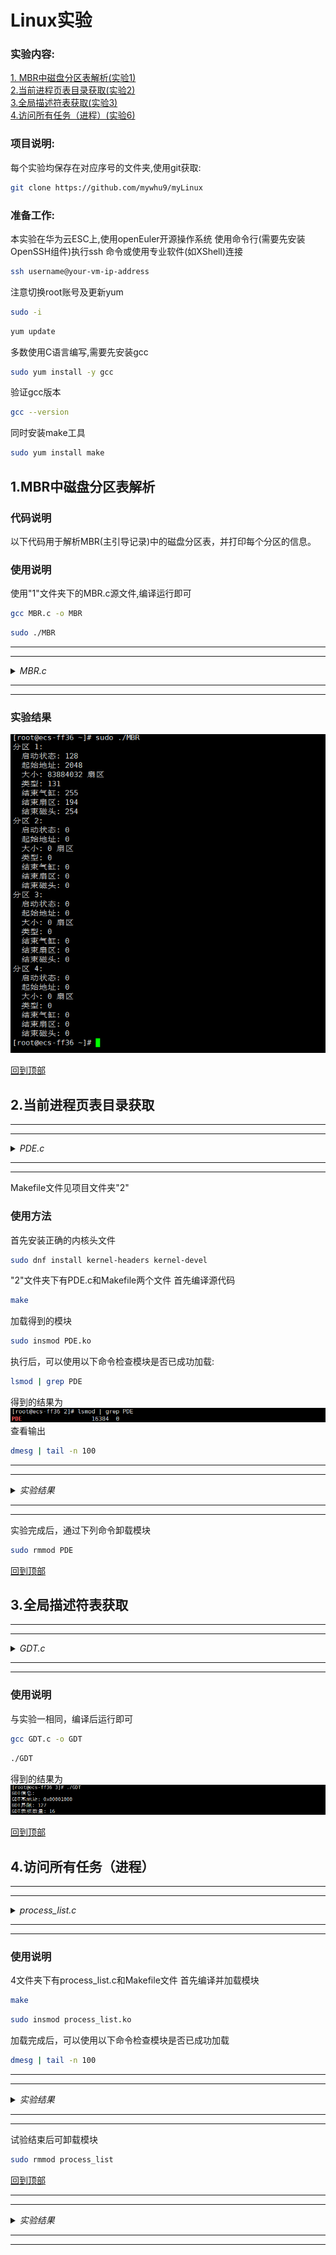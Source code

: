 # Linux实验
### 实验内容:  
[1. MBR中磁盘分区表解析(实验1)](#1mbr中磁盘分区表解析)  
[2.当前进程页表目录获取(实验2)](#2当前进程页表目录获取)  
[3.全局描述符表获取(实验3)](#3全局描述符表获取)  
[4.访问所有任务（进程）(实验6)](#4访问所有任务进程)

### 项目说明:  
每个实验均保存在对应序号的文件夹,使用git获取:  
```bash
git clone https://github.com/mywhu9/myLinux
```
### 准备工作:  
本实验在华为云ESC上,使用openEuler开源操作系统
使用命令行(需要先安装OpenSSH组件)执行ssh 命令或使用专业软件(如XShell)连接  
```bash
ssh username@your-vm-ip-address
```
注意切换root账号及更新yum
```bash
sudo -i
```
```bash
yum update
```

多数使用C语言编写,需要先安装gcc
```bash
sudo yum install -y gcc
```
验证gcc版本  
```bash
gcc --version
```
同时安装make工具
```bash
sudo yum install make
```
## 1.MBR中磁盘分区表解析

### 代码说明

以下代码用于解析MBR(主引导记录)中的磁盘分区表，并打印每个分区的信息。
### 使用说明
使用"1"文件夹下的MBR.c源文件,编译运行即可
```bash
gcc MBR.c -o MBR
```
```bash
sudo ./MBR
```

---
---
<details>
<summary><em>MBR.c</em></summary>

```c
#include <stdio.h>
#include <stdlib.h>
#include <stdint.h>

#define MBR_SIZE 512
#define PARTITION_TABLE_OFFSET 446
#define NUM_PARTITIONS 4
#define PARTITION_ENTRY_SIZE 16

#pragma pack(push, 1)  // 以1字节对齐结构体
typedef struct {
    uint8_t  status;        // 启动状态
    uint8_t  start_head;    // 起始磁头
    uint8_t  start_sector;  // 起始扇区
    uint8_t  start_cylinder; // 起始气缸
    uint8_t  type;          // 分区类型
    uint8_t  end_head;      // 结束磁头
    uint8_t  end_sector;    // 结束扇区
    uint8_t  end_cylinder;  // 结束气缸
    uint32_t start_lba;     // 分区起始扇区（逻辑块地址）
    uint32_t size;          // 分区大小（以扇区为单位）
} PartitionEntry;

typedef struct {
    uint8_t boot_code[446]; // 引导代码
    PartitionEntry partitions[NUM_PARTITIONS]; // 分区表
    uint16_t signature;      // MBR签名（0x55AA）
} MBR;
#pragma pack(pop)

void print_partition_info(const PartitionEntry *entry, int index) {
    printf("分区 %d:\n", index + 1);
    printf("  启动状态: %u\n", entry->status);
    printf("  起始地址: %u\n", entry->start_lba);
    printf("  大小: %u 扇区\n", entry->size);
    printf("  类型: %u\n", entry->type);
    printf("  结束气缸: %u\n", entry->end_cylinder);
    printf("  结束扇区: %u\n", entry->end_sector);
    printf("  结束磁头: %u\n", entry->end_head);
}

int main() {
    FILE *disk = fopen("/dev/vda", "rb"); // 修改为实际磁盘路径
    if (!disk) {
        perror("无法打开磁盘");
        return 1;
    }

    MBR mbr;
    fread(&mbr, sizeof(MBR), 1, disk);
    fclose(disk);

    // 验证MBR签名
    if (mbr.signature != 0xAA55) {
        printf("无效的MBR签名\n");
        return 1;
    }

    // 打印分区信息
    for (int i = 0; i < NUM_PARTITIONS; i++) {
        print_partition_info(&mbr.partitions[i], i);
    }

    return 0;
}

```

</details>

---
---

### 实验结果
![实验1](./results/1.png)  

[回到顶部](#linux实验)  

## 2.当前进程页表目录获取


---
---
<details>
<summary><em>PDE.c</em></summary>

```c
#include <linux/module.h>      // 引入模块相关的头文件
#include <linux/kernel.h>      // 引入内核相关的头文件
#include <linux/init.h>        // 引入初始化和退出相关的头文件
#include <linux/sched.h>       // 引入进程调度相关的头文件
#include <linux/mm.h>          // 引入内存管理相关的头文件
#include <linux/mm_types.h>    // 引入内存类型相关的头文件
#include <asm/io.h>            // 引入输入输出相关的汇编头文件
#include <linux/uaccess.h>     // 引入用户空间访问相关的头文件

#define PAGE_DIR_MASK 0xFFFFF000UL  // 定义页目录地址掩码，用于获取页目录项的地址
#define PDE_PRESENT    0x1           // 页目录项存在标志
#define PDE_RW        0x2             // 可读写标志
#define PDE_USER      0x4             // 用户可访问标志
#define PDE_PWT       0x8             // 页写-through标志
#define PDE_PCD       0x10            // 页缓存禁用标志
#define PDE_ACCESSED  0x20            // 已访问标志
#define PDE_DIRTY     0x40            // 脏页标志
#define PDE_4MB       0x80            // 4MB 页面标志
#define PDE_GLOBAL    0x100           // 全局页标志

// 函数：读取CR3寄存器值
static unsigned long read_cr3(void)
{
    unsigned long cr3; // 存储CR3寄存器的值
    asm volatile("mov %%cr3, %0" : "=r"(cr3) : : "memory"); // 使用汇编指令读取CR3寄存器
    return cr3; // 返回CR3的值
}

// 函数：打印页目录项的标志
static void print_pde_flags(unsigned long pde)
{
    pr_info("标志位: "); // 打印提示信息
    // 检查并打印页目录项的各个标志位
    if (pde & PDE_PRESENT)   pr_info("Present ");
    if (pde & PDE_RW)        pr_info("R/W ");
    if (pde & PDE_USER)      pr_info("User ");
    if (pde & PDE_PWT)       pr_info("PWT ");
    if (pde & PDE_PCD)       pr_info("PCD ");
    if (pde & PDE_ACCESSED)  pr_info("Accessed ");
    if (pde & PDE_DIRTY)     pr_info("Dirty ");
    if (pde & PDE_4MB)       pr_info("4MB ");
    if (pde & PDE_GLOBAL)    pr_info("Global ");
    pr_info("\n"); // 换行
}

// 初始化函数：打印当前进程的页表目录信息
static int __init print_page_directory_init(void)
{
    unsigned long cr3; // 存储CR3寄存器的值
    pgd_t *pgd; // 指向页目录的指针
    int i; // 循环索引
    struct task_struct *task = current; // 获取当前进程的task_struct
    struct mm_struct *mm; // 指向内存描述符的指针
    unsigned long entry; // 存储页目录项的值

    mm = task->mm; // 获取当前进程的内存管理信息
    if (!mm) { // 如果没有内存管理信息
        mm = task->active_mm; // 获取活动的内存管理信息
        if (!mm) { // 如果仍然没有
            pr_err("无法访问内存描述符\n"); // 打印错误信息
            return -EINVAL; // 返回无效参数错误
        }
    }

    cr3 = read_cr3(); // 读取CR3寄存器的值
    pgd = mm->pgd; // 获取页目录基地址

    // 打印当前进程的页表目录信息
    pr_info("当前进程页表目录信息:\n");
    pr_info("CR3寄存器值: 0x%lx\n", cr3);
    pr_info("页目录基地址: %px\n", pgd);
    pr_info("当前进程: %s (PID: %d)\n", task->comm, task->pid);

    // 遍历页目录项
    for (i = 0; i < PTRS_PER_PGD; i++) {
        entry = native_pgd_val(pgd[i]); // 获取页目录项的值
        if (entry & PDE_PRESENT) { // 如果页目录项存在
            pr_info("\n页目录项 %d:\n", i); // 打印页目录项的索引
            pr_info("地址: %px\n", (void *)(entry & PAGE_DIR_MASK)); // 打印页目录项的地址
            print_pde_flags(entry); // 打印页目录项的标志
        }
    }

    return 0; // 返回成功
}

// 卸载函数：打印模块卸载信息
static void __exit print_page_directory_exit(void)
{
    pr_info("页表目录信息打印模块已卸载\n"); // 打印卸载信息
}

// 定义模块的初始化和卸载函数
module_init(print_page_directory_init);
module_exit(print_page_directory_exit);

// 定义模块的许可证、作者、描述和版本
MODULE_LICENSE("GPL");
MODULE_AUTHOR("Your Name");
MODULE_DESCRIPTION("打印当前进程页表目录信息 - OpenEuler版本");
MODULE_VERSION("1.0");

```

</details>

---
---

Makefile文件见项目文件夹"2"
### 使用方法
首先安装正确的内核头文件  
```bash
sudo dnf install kernel-headers kernel-devel
```  
"2"文件夹下有PDE.c和Makefile两个文件
首先编译源代码
```bash
make
```
加载得到的模块
```bash
sudo insmod PDE.ko
```
执行后，可以使用以下命令检查模块是否已成功加载:
```bash
lsmod | grep PDE
```
得到的结果为  
![实验2_1](./results/2_1.png)
查看输出  
```bash
dmesg | tail -n 100
```
---
---
<details>
<summary><em>实验结果</em></summary>

[root@ecs-ff36 2]# dmesg | tail -n 100<br>
[525729.156628] 当前进程页表目录信息:<br>
[525729.157721] CR3寄存器值: 0x7d368006<br>
[525729.158747] 页目录基地址: ffff9c10bd368000<br>
[525729.159821] 当前进程: insmod (PID: 40014)<br>
[525729.160667] <br>
                页目录项 172:<br>
[525729.161961] 地址: 000000007bcdd000<br>
[525729.162679] 标志位: <br>
[525729.162679] Present <br>
[525729.163253] R/W <br>
[525729.163804] User <br>
[525729.164321] Accessed <br>
[525729.164836] Dirty <br>
<br>
[525729.166410] <br>
                页目录项 255:<br>
[525729.167491] 地址: 000000007b5cd000<br>
[525729.168185] 标志位: <br>
[525729.168186] Present <br>
[525729.168774] R/W <br>
[525729.169313] User <br>
[525729.169818] Accessed <br>
[525729.170323] Dirty <br>
<br>
[525729.171862] <br>
                页目录项 312:<br>
[525729.172945] 地址: 0000000012001000<br>
[525729.173657] 标志位: <br>
[525729.173657] Present <br>
[525729.174240] R/W <br>
[525729.174794] User <br>
[525729.175292] Accessed <br>
[525729.175806] Dirty <br>
<br>
[525729.177358] <br>
                页目录项 373:<br>
[525729.178439] 地址: 000000000fd31000<br>
[525729.179121] 标志位: <br>
[525729.179122] Present <br>
[525729.179718] R/W <br>
[525729.180293] User <br>
[525729.180819] Accessed <br>
[525729.181350] Dirty <br>
<br>
[525729.182889] <br>
                页目录项 437:<br>
[525729.183965] 地址: 0000000036a0f000<br>
[525729.184648] 标志位: <br>
[525729.184648] Present <br>
[525729.185213] R/W <br>
[525729.185718] User <br>
[525729.186223] Accessed <br>
[525729.186685] Dirty <br>
<br>
[525729.188136] <br>
                页目录项 438:<br>
[525729.189079] 地址: 000000007df4f000<br>
[525729.189718] 标志位: <br>
[525729.189719] Present <br>
[525729.190267] R/W <br>
[525729.190740] User <br>
[525729.191275] Accessed <br>
[525729.191736] Dirty <br>
<br>
[525729.193173] <br>
                页目录项 508:<br>
[525729.194125] 地址: 000000007ff4e000<br>
[525729.194732] 标志位: <br>
[525729.194732] Present <br>
[525729.195274] R/W <br>
[525729.195752] User <br>
[525729.196230] Accessed <br>
[525729.196674] Dirty <br>
<br>
[525729.198099] <br>
                页目录项 510:<br>
[525729.199045] 地址: 0000000011a25000<br>
[525729.199667] 标志位: <br>
[525729.199667] Present <br>
[525729.200180] R/W <br>
[525729.200649] User <br>
[525729.201117] Accessed <br>
[525729.201561] Dirty <br>
<br>
[525729.202906] <br>
                页目录项 511:<br>
[525729.203824] 地址: 000000001120d000<br>
[525729.204449] 标志位: <br>
[525729.204449] Present <br>
[525729.204955] R/W <br>
[525729.205449] User <br>
[525729.205883] Accessed <br>
[525729.206339] Dirty <br>
<br>
[root@ecs-ff36 2]# <br>


</details>

---
---

实验完成后，通过下列命令卸载模块
```bash
sudo rmmod PDE
```
  
[回到顶部](#linux实验)  

## 3.全局描述符表获取


---
---
<details>
<summary><em>GDT.c</em></summary>

```c
#include <stdio.h>       // 引入标准输入输出库
#include <stdint.h>      // 引入整数类型定义库

// 定义全局描述符表（GDT）项的结构
struct gdt_descriptor {
    uint16_t limit_low;      // 段限长低16位
    uint16_t base_low;       // 段基地址低16位
    uint8_t  base_middle;    // 段基地址中8位
    uint8_t  access;         // 段访问字节
    uint8_t  granularity;    // 段粒度和高4位的段限长
    uint8_t  base_high;      // 段基地址高8位
} __attribute__((packed)); // 确保结构体没有填充字节

// 定义GDT寄存器的结构
struct gdtr {
    uint16_t limit;          // GDT的大小（字节数）
    uint32_t base;           // GDT的基地址
} __attribute__((packed)); // 确保结构体没有填充字节

// 打印GDT信息的函数
void print_gdt_info() {
    struct gdtr gdtr_value;  // 存储GDT寄存器的值
    struct gdt_descriptor *gdt; // 指向GDT的指针
    
    // 使用汇编指令读取GDT寄存器的值
    __asm__ volatile ("sgdt %0" : "=m" (gdtr_value));
    
    // 使用uintptr_t类型进行中间转换，确保指针类型安全
    uintptr_t gdt_base = (uintptr_t)gdtr_value.base; 
    gdt = (struct gdt_descriptor *)gdt_base; // 将GDT基地址转换为gdt_descriptor指针
    
    // 计算GDT表项的数量
    int entries = (gdtr_value.limit + 1) / sizeof(struct gdt_descriptor);
    
    // 打印GDT基本信息
    printf("GDT信息:\n");
    printf("GDT基地址: 0x%08X\n", gdtr_value.base);
    printf("GDT界限: %d\n", gdtr_value.limit);
    printf("GDT表项数量: %d\n\n", entries);
    
    // 遍历并打印每个GDT表项的信息
    for (int i = 0; i < entries; i++) {
        // 计算段基地址
        uint32_t base = gdt[i].base_low | 
                       ((uint32_t)gdt[i].base_middle << 16) |
                       ((uint32_t)gdt[i].base_high << 24);
        
        // 计算段限长
        uint32_t limit = gdt[i].limit_low |
                        ((uint32_t)(gdt[i].granularity & 0x0F) << 16);
        
        // 如果设置了粒度标志，调整段限长
        if (gdt[i].granularity & 0x80) {
            limit = (limit << 12) + 0xFFF; // 将限长转为页面数量
        }
        
        // 打印每个GDT表项的信息
        printf("GDT[%d]:\n", i);
        printf("  基地址: 0x%08X\n", base); // 打印基地址
        printf("  段长度: 0x%08X\n", limit); // 打印段限长
        printf("  特权级: %d\n", (gdt[i].access >> 5) & 0x03); // 打印特权级
        printf("  类型: %s\n", (gdt[i].access & 0x10) ? "代码段" : "数据段"); // 打印段类型
        printf("\n");
    }
}

// 主函数
int main() {
    print_gdt_info(); // 调用打印GDT信息的函数
    return 0; // 返回成功
}

```

</details>

---
---
### 使用说明
与实验一相同，编译后运行即可
```bash
gcc GDT.c -o GDT
```
```bash
./GDT
```
得到的结果为
!["实验三"](./results/3.png)

[回到顶部](#linux实验)  

## 4.访问所有任务（进程）


---
---
<details>
<summary><em>process_list.c</em></summary>

```c
#include <linux/module.h>
#include <linux/kernel.h>
#include <linux/init.h>
#include <linux/sched.h>
#include <linux/sched/signal.h>

MODULE_LICENSE("GPL");
MODULE_AUTHOR("Your Name");
MODULE_DESCRIPTION("打印所有进程名称");

static int __init print_processes_init(void)
{
    struct task_struct *task;
    
    // 打印当前进程的名称
    printk(KERN_INFO "当前进程名称: %s\n", current->comm);

    // 遍历系统中所有进程
    for_each_process(task) {
        printk(KERN_INFO "进程名称: %s\n", task->comm);
    }

    return 0;
}

static void __exit print_processes_exit(void)
{
    printk(KERN_INFO "模块已卸载\n");
}

module_init(print_processes_init);
module_exit(print_processes_exit);
```

</details>

---
---

### 使用说明
4文件夹下有process_list.c和Makefile文件
首先编译并加载模块
```bash
make
```
```bash
sudo insmod process_list.ko
```
加载完成后，可以使用以下命令检查模块是否已成功加载
```bash
dmesg | tail -n 100
```
---
---

<details>
<summary><em>实验结果</em></summary>

[root@ecs-ff36 4]# dmesg | tail -n 100<br>
[524877.213624] 模块已卸载<br>
[524881.404792] 当前进程名称: insmod<br>
[524881.405572] 进程名称: systemd<br>
[524881.406171] 进程名称: kthreadd<br>
[524881.406754] 进程名称: rcu_gp<br>
[524881.407322] 进程名称: rcu_par_gp<br>
[524881.407926] 进程名称: kworker/0:0H<br>
[524881.408547] 进程名称: mm_percpu_wq<br>
[524881.409166] 进程名称: ksoftirqd/0<br>
[524881.409769] 进程名称: rcu_sched<br>
[524881.410360] 进程名称: rcu_bh<br>
[524881.410917] 进程名称: migration/0<br>
[524881.411530] 进程名称: cpuhp/0<br>
[524881.412109] 进程名称: kdevtmpfs<br>
[524881.412699] 进程名称: netns<br>
[524881.413258] 进程名称: kauditd<br>
[524881.413820] 进程名称: khungtaskd<br>
[524881.414412] 进程名称: oom_reaper<br>
[524881.415003] 进程名称: writeback<br>
[524881.415576] 进程名称: kcompactd0<br>
[524881.416168] 进程名称: ksmd<br>
[524881.416707] 进程名称: khugepaged<br>
[524881.417298] 进程名称: crypto<br>
[524881.417865] 进程名称: kintegrityd<br>
[524881.418468] 进程名称: kblockd<br>
[524881.419039] 进程名称: md<br>
[524881.419557] 进程名称: edac-poller<br>
[524881.420155] 进程名称: watchdogd<br>
[524881.420729] 进程名称: kswapd0<br>
[524881.421298] 进程名称: kthrotld<br>
[524881.421866] 进程名称: acpi_thermal_pm<br>
[524881.422499] 进程名称: kmpath_rdacd<br>
[524881.423124] 进程名称: kaluad<br>
[524881.423692] 进程名称: ipv6_addrconf<br>
[524881.424336] 进程名称: kstrp<br>
[524881.424892] 进程名称: ata_sff<br>
[524881.425469] 进程名称: kworker/0:1H<br>
[524881.426093] 进程名称: scsi_eh_0<br>
[524881.426681] 进程名称: scsi_tmf_0<br>
[524881.427291] 进程名称: scsi_eh_1<br>
[524881.427893] 进程名称: scsi_tmf_1<br>
[524881.428519] 进程名称: jbd2/vda1-8<br>
[524881.429137] 进程名称: ext4-rsv-conver<br>
[524881.429799] 进程名称: systemd-journal<br>
[524881.430473] 进程名称: systemd-udevd<br>
[524881.431112] 进程名称: auditd<br>
[524881.431681] 进程名称: dbus-daemon<br>
[524881.432305] 进程名称: NetworkManager<br>
[524881.432964] 进程名称: chronyd<br>
[524881.433569] 进程名称: polkitd<br>
[524881.434153] 进程名称: rngd<br>
[524881.434717] 进程名称: rsyslogd<br>
[524881.435304] 进程名称: systemd-network<br>
[524881.435960] 进程名称: systemd-logind<br>
[524881.436653] 进程名称: tuned<br>
[524881.437252] 进程名称: dhclient<br>
[524881.437859] 进程名称: ttm_swap<br>
[524881.438458] 进程名称: nfit<br>
[524881.439146] 进程名称: wrapper<br>
[524881.440052] 进程名称: java<br>
[524881.440877] 进程名称: crond<br>
[524881.441684] 进程名称: agetty<br>
[524881.442347] 进程名称: agetty<br>
[524881.442925] 进程名称: sshd<br>
[524881.443470] 进程名称: kworker/u2:0<br>
[524881.444092] 进程名称: kworker/0:1<br>
[524881.444695] 进程名称: sshd<br>
[524881.445244] 进程名称: systemd<br>
[524881.445815] 进程名称: (sd-pam)<br>
[524881.446383] 进程名称: sshd<br>
[524881.446942] 进程名称: bash<br>
[524881.447548] 进程名称: kworker/0:2<br>
[524881.448183] 进程名称: kworker/u2:1<br>
[524881.448815] 进程名称: sshd<br>
[524881.449352] 进程名称: sshd<br>
[524881.449905] 进程名称: sudo<br>
[524881.450449] 进程名称: insmod<br>

</details>

---
---

试验结束后可卸载模块
```bash
sudo rmmod process_list
```

[回到顶部](#linux实验)  

---
---
<details>
<summary><em>实验结果</em></summary>

</details>

---
---

